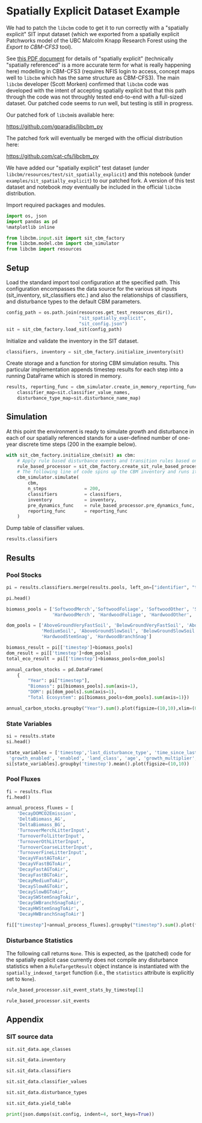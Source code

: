 # Spatially Explicit Dataset Example

We had to patch the `libcbm` code to get it to run correctly with a "spatially explicit" SIT input dataset (which we exported from a spatially explicit Patchworks model of the UBC Malcolm Knapp Research Forest using the _Export to CBM-CFS3_ tool). 


See [this PDF document](https://carbon.nfis.org/cbm/downloadFile.action?file_id=1745) for details of "spatially explicit" (technically "spatially referenced" is a more accurate term for what is really happening here) modelling in CBM-CFS3 (requires NFIS login to access, concept maps well to `libcbm` which has the same structure as CBM-CFS3). The main `libcbm` developer (Scott Morken) confirmed that `libcbm` code was developed with the intent of accepting spatially explicit but that this path through the code was not throughly tested end-to-end with a full-sized dataset. Our patched code seems to run well, but testing is still in progress.

Our patched fork of `libcbm`is available here:

https://github.com/gparadis/libcbm_py

The patched fork will eventually be merged with the official distribution here:

https://github.com/cat-cfs/libcbm_py

We have added our "spatially explicit" test dataset (under `libcbm/resources/test/sit_spatially_explicit`) and this notebook (under `examples/sit_spatially_explicit`) to our patched fork. A version of this test dataset and notebook _may_ eventually be included in the official `libcbm` distribution. 

Import required packages and modules.


```python
import os, json
import pandas as pd
%matplotlib inline
```


```python
from libcbm.input.sit import sit_cbm_factory
from libcbm.model.cbm import cbm_simulator
from libcbm import resources
```

## Setup
Load the standard import tool configuration at the specified path.  This configuration encompasses the data source for the various sit inputs (sit_inventory, sit_classifiers etc.) and also the relationships of classifiers, and disturbance types to the default CBM parameters.


```python
config_path = os.path.join(resources.get_test_resources_dir(), 
                           "sit_spatially_explicit", 
                           "sit_config.json")
sit = sit_cbm_factory.load_sit(config_path)
```

Initialize and validate the inventory in the SIT dataset.


```python
classifiers, inventory = sit_cbm_factory.initialize_inventory(sit)
```

Create storage and a function for storing CBM simulation results.  This particular implementation appends timestep results for each step into a running DataFrame which is stored in memory.


```python
results, reporting_func = cbm_simulator.create_in_memory_reporting_func(
    classifier_map=sit.classifier_value_names,
    disturbance_type_map=sit.disturbance_name_map)
```

## Simulation

At this point the environment is ready to simulate growth and disturbance in each of our spatially referenced stands for a user-defined number of one-year discrete time steps (200 in the example below).


```python
with sit_cbm_factory.initialize_cbm(sit) as cbm:
    # Apply rule based disturbance events and transition rules based on the SIT input
    rule_based_processor = sit_cbm_factory.create_sit_rule_based_processor(sit, cbm)
    # The following line of code spins up the CBM inventory and runs it through 200 timesteps.
    cbm_simulator.simulate(
        cbm,
        n_steps              = 200,
        classifiers          = classifiers,
        inventory            = inventory,
        pre_dynamics_func    = rule_based_processor.pre_dynamics_func,
        reporting_func       = reporting_func
    )
```

Dump table of classifier values.


```python
results.classifiers
```
## Results

### Pool Stocks


```python
pi = results.classifiers.merge(results.pools, left_on=["identifier", "timestep"], right_on=["identifier", "timestep"])
```


```python
pi.head()
```
```python
biomass_pools = ['SoftwoodMerch','SoftwoodFoliage', 'SoftwoodOther', 'SoftwoodCoarseRoots', 'SoftwoodFineRoots',
                 'HardwoodMerch', 'HardwoodFoliage', 'HardwoodOther', 'HardwoodCoarseRoots', 'HardwoodFineRoots']

dom_pools = ['AboveGroundVeryFastSoil', 'BelowGroundVeryFastSoil', 'AboveGroundFastSoil', 'BelowGroundFastSoil',
             'MediumSoil', 'AboveGroundSlowSoil', 'BelowGroundSlowSoil', 'SoftwoodStemSnag', 'SoftwoodBranchSnag',
             'HardwoodStemSnag', 'HardwoodBranchSnag']

biomass_result = pi[['timestep']+biomass_pools]
dom_result = pi[['timestep']+dom_pools]
total_eco_result = pi[['timestep']+biomass_pools+dom_pools]

annual_carbon_stocks = pd.DataFrame(
    {
        "Year": pi["timestep"],
        "Biomass": pi[biomass_pools].sum(axis=1),
        "DOM": pi[dom_pools].sum(axis=1),
        "Total Ecosystem": pi[biomass_pools+dom_pools].sum(axis=1)})

annual_carbon_stocks.groupby("Year").sum().plot(figsize=(10,10),xlim=(0,160),ylim=(0,5.4e6))

```
### State Variables


```python
si = results.state
si.head()
```
```python
state_variables = ['timestep','last_disturbance_type', 'time_since_last_disturbance', 'time_since_land_class_change',
 'growth_enabled', 'enabled', 'land_class', 'age', 'growth_multiplier', 'regeneration_delay']
si[state_variables].groupby('timestep').mean().plot(figsize=(10,10))
```
### Pool Fluxes


```python
fi = results.flux
fi.head()
```
```python
annual_process_fluxes = [
    'DecayDOMCO2Emission',
    'DeltaBiomass_AG',
    'DeltaBiomass_BG',
    'TurnoverMerchLitterInput',
    'TurnoverFolLitterInput',
    'TurnoverOthLitterInput',
    'TurnoverCoarseLitterInput',
    'TurnoverFineLitterInput',
    'DecayVFastAGToAir',
    'DecayVFastBGToAir',
    'DecayFastAGToAir',
    'DecayFastBGToAir',
    'DecayMediumToAir',
    'DecaySlowAGToAir',
    'DecaySlowBGToAir',
    'DecaySWStemSnagToAir',
    'DecaySWBranchSnagToAir',
    'DecayHWStemSnagToAir',
    'DecayHWBranchSnagToAir']
```


```python
fi[["timestep"]+annual_process_fluxes].groupby("timestep").sum().plot(figsize=(15,10))
```
### Disturbance Statistics

The following call returns `None`. This is expected, as the (patched) code for the spatially explicit case currently does not compile any disturbance statistics when a `RuleTargetResult` object instance is instantiated with the `spatially_indexed_target` function (i.e., the `statistics` attribute is explicitly set to `None`). 


```python
rule_based_processor.sit_event_stats_by_timestep[1]
```


```python
rule_based_processor.sit_events
```
## Appendix

### SIT source data


```python
sit.sit_data.age_classes
```
```python
sit.sit_data.inventory
```
```python
sit.sit_data.classifiers
```
```python
sit.sit_data.classifier_values
```
```python
sit.sit_data.disturbance_types
```
```python
sit.sit_data.yield_table
```
```python
print(json.dumps(sit.config, indent=4, sort_keys=True))
```

```python

```
